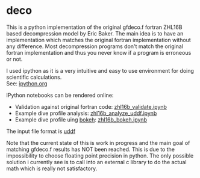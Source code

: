 deco
====

This is a python implementation of the original gfdeco.f fortran ZHL16B based decompression model by Eric Baker.
The main idea is to have an implementation which matches the original fortran implementation without any difference. Most decompression programs don't match the original fortran implementation and thus you never know if a program is erroneous or not.

I used ipython as it is a very intuitive and easy to use environment for doing scientific calculations.  
See: [ipython.org](http://ipython.org/notebook.html)

IPython notebooks can be rendered online:
* Validation against original fortran code: [zhl16b_validate.ipynb](http://nbviewer.ipython.org/github/lilvinz/deco/blob/master/zhl16b_validate.ipynb)
* Example dive profile analysis: [zhl16b_analyze_uddf.ipynb](http://nbviewer.ipython.org/github/lilvinz/deco/blob/master/zhl16b_analyze_uddf.ipynb)
* Example dive profile uing [bokeh](http://bokeh.pydata.org): [zhl16b_bokeh.ipynb](http://nbviewer.ipython.org/github/lilvinz/deco/blob/master/zhl16b_bokeh.ipynb)

The input file format is [uddf](http://uddf.org)

Note that the current state of this is work in progress and the main goal of matching gfdeco.f results has NOT been reached. This is due to the impossibility to choose floating point precision in python. The only possible solution i currently see is to call into an external c library to do the actual math which is really not satisfactory.

